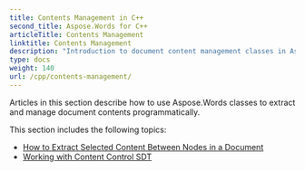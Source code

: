 ```yaml
---
title: Contents Management in C++
second_title: Aspose.Words for C++
articleTitle: Contents Management
linktitle: Contents Management
description: "Introduction to document content management classes in Aspose.Words for С++."
type: docs
weight: 140
url: /cpp/contents-management/
---
```


Articles in this section describe how to use Aspose.Words classes to extract and manage document contents programmatically.

This section includes the following topics:

- [How to Extract Selected Content Between Nodes in a Document](/words/cpp/how-to-extract-selected-content-between-nodes-in-a-document/)
- [Working with Content Control SDT](/words/cpp/structured-document-tags-or-content-control/)